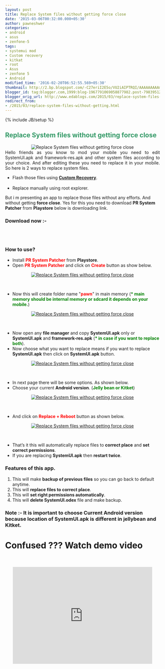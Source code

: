 ```yaml
---
layout: post
title: Replace System files without getting force close
date: '2015-03-06T00:32:00.000+05:30'
author: pawneshwer
categories:
- android
- asus
- zenfone-5
tags:
- systemui mod
- Custom recovery
- kitkat
- root
- Asus
- zenfone 5
- Android
modified_time: '2016-02-20T06:52:55.569+05:30'
thumbnail: http://2.bp.blogspot.com/-C27eriI2E5o/VU2iAIPTRQI/AAAAAAAAAmQ/wQkR17Mk8gg/s72-c/ic_launcher-web1-300x200.png
blogger_id: tag:blogger.com,1999:blog-1967791069058877982.post-7983951297094177299
blogger_orig_url: http://www.edablogs.com/2015/03/replace-system-files-without-getting.html
redirect_from:
- /2015/03/replace-system-files-without-getting.html
---
```


{% include JB/setup %}

<div dir="ltr" style="text-align: left;" trbidi="on"><h2><span style="color: #339966;">Replace System files without getting force close</span></h2><div class="separator" style="clear: both; text-align: center;"><img alt="Replace System files without getting force close" border="0" src="http://2.bp.blogspot.com/-C27eriI2E5o/VU2iAIPTRQI/AAAAAAAAAmQ/wQkR17Mk8gg/s1600/ic_launcher-web1-300x200.png" title="Replace System files without getting force close" /></div><div style="text-align: justify;">Hello friends as you know to mod your mobile you need to edit SystemUI.apk and framework-res.apk and other system files according to your choice. And after editing these you need to replace it in your mobile. So here is 2 ways to replace system files.</div><ul><li>Flash those files using <a href="http://xdablogs.com/android/latest-philz-recovery-for-asus-zenfone-5/" target="_blank" title="Latest philZ recovery for Asus zenfone 5"><b>Custom Recovery</b></a>.</li><br /><li>Replace manually using root explorer.</li></ul>But i m presenting an app to replace those files without any efforts. And without getting <b>force close</b>. Yes for this you need to download <b>PR System Patcher</b> from <b>Playstore</b> below is downloading link.<br /><h3><div class="alert alert-success" role="alert">Download now :-</div></h3><br /><article id="default-usage"><div class="to-lock" style="display:none;"><div style="text-align: center;"><a class="btn" href="https://play.google.com/store/apps/details?id=com.xdablogs.PRSP" target="_blank">Install Now free</a></div><br /><div style="text-align: center;"><a class="btn" href="https://play.google.com/store/apps/details?id=com.xdablogs.PRSP.pro" target="_blank">Install Now Pro (1$)</a></div><br /></div></article><br /><h3><div class="alert alert-question" role="alert">How to use?</div></h3><ul><li>Install <span style="color: red;"><b>PR System Patcher</b></span> from <b>Playstore</b>.</li><li>Open <span style="color: red;"><b>PR System Patcher</b></span> and click on <span style="color: red;"><b>Create</b></span> button as show below.</li></ul><div class="separator" style="clear: both; text-align: center;"><a target="_blank" href="http://1.bp.blogspot.com/-mcL8YlC5gk0/VU2k1Q3__YI/AAAAAAAAAmo/IepxUAtd63E/s1600/Screenshot_2015-02-28-23-41-32.jpg" imageanchor="1" style="margin-left: 1em; margin-right: 1em;"><img alt="Replace System files without getting force close" border="0" class="lazy" data-src="http://1.bp.blogspot.com/-er7_lFKePXY/VU2mzNxXlII/AAAAAAAAAnI/v9eOxn94bK0/s1600/Screenshot_2015-02-28-23-41-32-300x200.jpg" title="Replace System files without getting force close" /></a></div><ul></ul><br /><ul><li>Now this will create folder name "<span style="color: red;"><b>pawn</b></span>" in main memory (<b><span style="color: green;">* main memory should be internal memory or sdcard it depends on your mobile.</span></b>)</li></ul><div class="separator" style="clear: both; text-align: center;"><a target="_blank" href="http://4.bp.blogspot.com/-h2A5aeC3Q2g/VU2k20rPU2I/AAAAAAAAAm8/H2NK48URERo/s1600/Screenshot_2015-03-05-16-28-44.jpg" imageanchor="1" style="margin-left: 1em; margin-right: 1em;"><img alt="Replace System files without getting force close" border="0" class="lazy" data-src="http://4.bp.blogspot.com/-9N1dKNOi0AE/VU2mz0PngyI/AAAAAAAAAnU/I-vw843fLsI/s1600/Screenshot_2015-03-05-16-28-44-300x200.jpg" title="Replace System files without getting force close" /></a></div><ul></ul><br /><ul><li>Now open any <b>file manager</b> and copy <b>SystemUI.apk</b> only or <b>SystemUI.apk</b> and <b>framework-res.apk</b> (<span style="color: green;"><b>* in case if you want to replace both</b></span>).</li><li>Now choose what you want to replace means if you want to replace <b>SystemUI.apk</b> then click on <b>SystemUI.apk</b> button.</li></ul><div class="separator" style="clear: both; text-align: center;"><a target="_blank" href="http://1.bp.blogspot.com/-mcL8YlC5gk0/VU2k1Q3__YI/AAAAAAAAAmo/IepxUAtd63E/s1600/Screenshot_2015-02-28-23-41-32.jpg" imageanchor="1" style="margin-left: 1em; margin-right: 1em;"><img alt="Replace System files without getting force close" border="0" class="lazy" data-src="http://1.bp.blogspot.com/-er7_lFKePXY/VU2mzNxXlII/AAAAAAAAAnI/v9eOxn94bK0/s1600/Screenshot_2015-02-28-23-41-32-300x200.jpg" title="Replace System files without getting force close" /></a></div><ul></ul><br /><ul><li>In next page there will be some options. As shown below.</li><li>Choose your current <b>Android version</b>. (<span style="color: green;"><b>Jelly bean or Kitket</b></span>)</li></ul><div class="separator" style="clear: both; text-align: center;"><a target="_blank" href="http://4.bp.blogspot.com/-LCiXKJ2rNDI/VU2k0w1gjuI/AAAAAAAAAmg/BfslUsXF9aM/s1600/Screenshot_2015-02-28-23-41-41.jpg" imageanchor="1" style="margin-left: 1em; margin-right: 1em;"><img alt="Replace System files without getting force close" border="0" class="lazy" data-src="http://4.bp.blogspot.com/-eitWP-PJ2b0/VU2m6b4-D9I/AAAAAAAAAng/6PcRJ1nxEkA/s1600/Screenshot_2015-02-28-23-41-41-300x200.jpg" title="Replace System files without getting force close" /></a></div><ul></ul><br /><ul><li>And click on <span style="color: red;"><b>Replace + Reboot</b></span> button as shown below.</li></ul><div class="separator" style="clear: both; text-align: center;"><a target="_blank" href="http://1.bp.blogspot.com/-GVpT6VEdUNg/VU2k0TmsoRI/AAAAAAAAAmc/XMjw89bcVCQ/s1600/Screenshot_2015-02-28-23-42-44.jpg" imageanchor="1" style="margin-left: 1em; margin-right: 1em;"><img alt="Replace System files without getting force close" border="0" class="lazy" data-src="http://4.bp.blogspot.com/-7NuzHjDq9ZY/VU2mzIoyS6I/AAAAAAAAAnM/FLMWVJLU4rg/s1600/Screenshot_2015-02-28-23-42-44-300x200.jpg" title="Replace System files without getting force close"/></a></div><ul></ul><br /><ul><li>That’s it this will automatically replace files to <b>correct place</b> and <b>set correct permissions</b>.</li><li>If you are replacing <b>SystemUI.apk</b> then <b>restart twice</b>.</li></ul><h3><div class="alert alert-info" role="alert">Features of this app.</div></h3><ol><li>This will make <b>backup of previous files</b> so you can go back to default anytime.</li><li>This will <b>replace files to correct place</b>.</li><li>This will <b>set right permissions automatically</b>.</li><li>This will <b>delete SystemUI.odex</b> file and make backup.</li></ol><h3><div class="alert alert-warning" role="alert">Note :- It is important to choose Current Android version because location of SystemUI.apk is different in jellybean and Kitket.</div></h3><h1><div class="alert alert-question" role="alert">Confused ??? Watch demo video</div></h1><br /><center><br /><iframe allowfullscreen="allowfullscreen" frameborder="0" height="315" src="https://www.youtube.com/embed/1I1QRQVsz2A" width="90%"></iframe></center><br /></div>